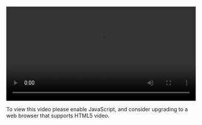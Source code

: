 <video controls="" style="width: 100%; display: block;"><source src="http://o86bpj665.bkt.clouddn.com/gitbeijing/2-7-throw.mp4" type="video/mp4"><p>To view this video please enable JavaScript, and consider upgrading to a web browser that supports HTML5 video.</p></video>
